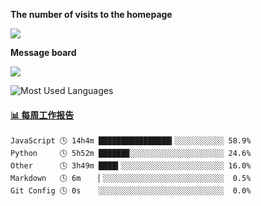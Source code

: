 **The number of visits to the homepage**


[![](https://count.getloli.com/get/@SmaIIstars.github.readme)](https://count.getloli.com/)


**Message board**


[![](https://chat.getloli.com/room/@SmaIIstars.github/svg?width=600&height=100&limit=20&theme=light&fontSize=14)](https://chat.getloli.com/room/@SmaIIstars.github)


![Most Used Languages](https://github-readme-stats.vercel.app/api/top-langs/?username=SmaIIstars&theme=dark&layout=compact)

<!-- waka-box start -->
#### <a href="https://gist.github.com/7bedf98e5eb1c9dafa176cc06c2428a5" target="_blank">📊 每周工作报告</a>
```text
JavaScript 🕓 14h4m ████████████████▍░░░░░░░░░░░ 58.9%
Python     🕓 5h52m ██████▉░░░░░░░░░░░░░░░░░░░░░ 24.6%
Other      🕓 3h49m ████▍░░░░░░░░░░░░░░░░░░░░░░░ 16.0%
Markdown   🕓 6m    ▏░░░░░░░░░░░░░░░░░░░░░░░░░░░  0.5%
Git Config 🕓 0s    ░░░░░░░░░░░░░░░░░░░░░░░░░░░░  0.0%
```
<!-- Powered by https://github.com/journey-ad/waka-box-go . -->
<!-- waka-box end -->
